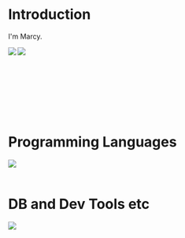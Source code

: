 # Introduction

<p>I'm Marcy.</p>

<a href="https://github.com/anuraghazra/github-readme-stats">
  <img align="left" src="https://github-readme-stats.vercel.app/api?username=marcy-t&count_private=true&show_icons=true" />
</a>
<a href="https://github.com/anuraghazra/github-readme-stats">
  <img align="left" src="https://github-readme-stats.vercel.app/api/top-langs?username=marcy-t&show_icons=true&locale=en&layout=compact" />
</a>

</br>
</br>
</br>
</br>
</br>
</br>
</br>
</br>

# Programming Languages
<img align="left" src="https://skillicons.dev/icons?i=c,go,python,php,html,css" /> <br /><br />  

# DB and Dev Tools etc

<img align="left" src="https://skillicons.dev/icons?i=mysql,postgresql,redis,elasticsearch,docker,k8s,git,github,vscode,linux,aws,gcp," /> <br /><br />





